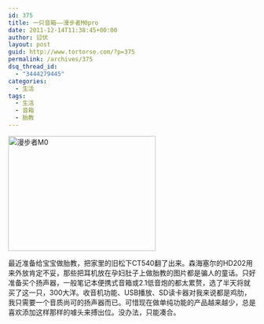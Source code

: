 ```yaml
---
id: 375
title: 一只音箱——漫步者M0pro
date: 2011-12-14T11:38:45+00:00
author: 愆伏
layout: post
guid: http://www.tortorse.com/?p=375
permalink: /archives/375
dsq_thread_id:
  - "3444279445"
categories:
  - 生活
tags:
  - 生活
  - 音箱
  - 胎教
---
```

<a href="http://www.tortorse.com/wp-content/uploads/2011/12/audiobox.jpg" target="_blank"><img class="alignnone size-medium wp-image-376" title="audiobox" src="http://www.tortorse.com/wp-content/uploads/2011/12/audiobox-300x234.jpg" alt="漫步者M0" width="300" height="234" srcset="https://www.tortorse.com/wp-content/uploads/2011/12/audiobox-300x234.jpg 300w, https://www.tortorse.com/wp-content/uploads/2011/12/audiobox.jpg 600w" sizes="(max-width: 300px) 100vw, 300px" /></a>

最近准备给宝宝做胎教，把家里的旧松下CT540翻了出来。森海塞尔的HD202用来外放肯定不妥，那些把耳机放在孕妇肚子上做胎教的图片都是骗人的童话。只好准备买个扬声器，一般笔记本便携式音箱或2.1低音炮的都太累赘，选了半天将就买了这一只，300大洋。收音机功能、USB播放、SD读卡器对我来说都是鸡肋，我只需要一个音质尚可的扬声器而已。可惜现在做单纯功能的产品越来越少，总是喜欢添加这样那样的噱头来搏出位。没办法，只能凑合。